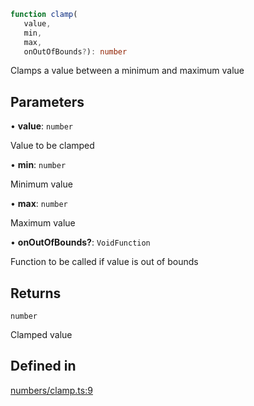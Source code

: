 ```ts
function clamp(
   value, 
   min, 
   max, 
   onOutOfBounds?): number
```

Clamps a value between a minimum and maximum value

## Parameters

• **value**: `number`

Value to be clamped

• **min**: `number`

Minimum value

• **max**: `number`

Maximum value

• **onOutOfBounds?**: `VoidFunction`

Function to be called if value is out of bounds

## Returns

`number`

Clamped value

## Defined in

[numbers/clamp.ts:9](https://github.com/Tismas/naszos-utils/blob/9a71c5a0416cc049a4f69cbeb82604980d2e32bf/src/numbers/clamp.ts#L9)
